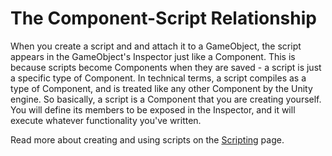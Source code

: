 The Component-Script Relationship
=================================


When you create a <span class=keyword>script</span> and and attach it to a GameObject, the script appears in the GameObject's Inspector just like a Component.  This is because scripts become Components when they are saved - a script is just a specific type of Component.  In technical terms, a script compiles as a type of Component, and is treated like any other Component by the Unity engine. So basically, a script is a Component that you are creating yourself.  You will define its members to be exposed in the Inspector, and it will execute whatever functionality you've written.

Read more about creating and using scripts on the [Scripting](scripting.html) page.

